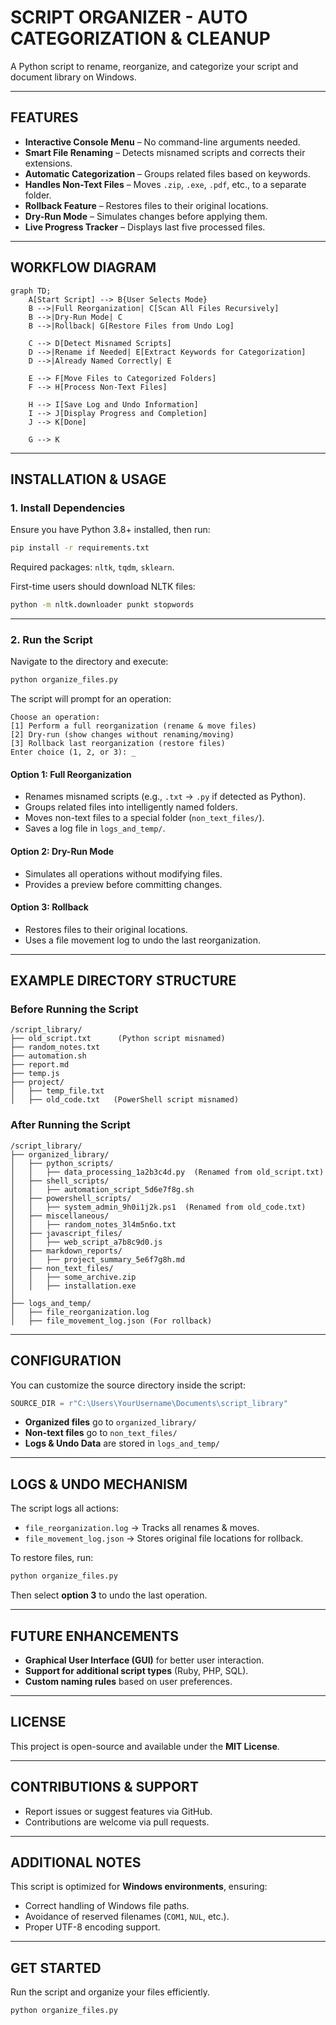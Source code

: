 # **SCRIPT ORGANIZER - AUTO CATEGORIZATION & CLEANUP**

A Python script to rename, reorganize, and categorize your script and document library on Windows.

---

## **FEATURES**
- **Interactive Console Menu** – No command-line arguments needed.
- **Smart File Renaming** – Detects misnamed scripts and corrects their extensions.
- **Automatic Categorization** – Groups related files based on keywords.
- **Handles Non-Text Files** – Moves `.zip`, `.exe`, `.pdf`, etc., to a separate folder.
- **Rollback Feature** – Restores files to their original locations.
- **Dry-Run Mode** – Simulates changes before applying them.
- **Live Progress Tracker** – Displays last five processed files.

---

## **WORKFLOW DIAGRAM**
```mermaid
graph TD;
    A[Start Script] --> B{User Selects Mode}
    B -->|Full Reorganization| C[Scan All Files Recursively]
    B -->|Dry-Run Mode| C
    B -->|Rollback| G[Restore Files from Undo Log]

    C --> D[Detect Misnamed Scripts]
    D -->|Rename if Needed| E[Extract Keywords for Categorization]
    D -->|Already Named Correctly| E

    E --> F[Move Files to Categorized Folders]
    F --> H[Process Non-Text Files]
    
    H --> I[Save Log and Undo Information]
    I --> J[Display Progress and Completion]
    J --> K[Done]

    G --> K
```

---

## **INSTALLATION & USAGE**
### **1. Install Dependencies**
Ensure you have Python 3.8+ installed, then run:
```bash
pip install -r requirements.txt
```
Required packages: `nltk`, `tqdm`, `sklearn`.

First-time users should download NLTK files:
```bash
python -m nltk.downloader punkt stopwords
```

---

### **2. Run the Script**
Navigate to the directory and execute:
```bash
python organize_files.py
```
The script will prompt for an operation:
```
Choose an operation:
[1] Perform a full reorganization (rename & move files)
[2] Dry-run (show changes without renaming/moving)
[3] Rollback last reorganization (restore files)
Enter choice (1, 2, or 3): _
```

#### **Option 1: Full Reorganization**
- Renames misnamed scripts (e.g., `.txt` → `.py` if detected as Python).
- Groups related files into intelligently named folders.
- Moves non-text files to a special folder (`non_text_files/`).
- Saves a log file in `logs_and_temp/`.

#### **Option 2: Dry-Run Mode**
- Simulates all operations without modifying files.
- Provides a preview before committing changes.

#### **Option 3: Rollback**
- Restores files to their original locations.
- Uses a file movement log to undo the last reorganization.

---

## **EXAMPLE DIRECTORY STRUCTURE**
### **Before Running the Script**
```
/script_library/
├── old_script.txt      (Python script misnamed)
├── random_notes.txt
├── automation.sh
├── report.md
├── temp.js
├── project/
│   ├── temp_file.txt
│   ├── old_code.txt   (PowerShell script misnamed)
```

### **After Running the Script**
```
/script_library/
├── organized_library/
│   ├── python_scripts/
│   │   ├── data_processing_1a2b3c4d.py  (Renamed from old_script.txt)
│   ├── shell_scripts/
│   │   ├── automation_script_5d6e7f8g.sh
│   ├── powershell_scripts/
│   │   ├── system_admin_9h0i1j2k.ps1  (Renamed from old_code.txt)
│   ├── miscellaneous/
│   │   ├── random_notes_3l4m5n6o.txt
│   ├── javascript_files/
│   │   ├── web_script_a7b8c9d0.js
│   ├── markdown_reports/
│   │   ├── project_summary_5e6f7g8h.md
│   ├── non_text_files/
│   │   ├── some_archive.zip
│   │   ├── installation.exe
│
├── logs_and_temp/
│   ├── file_reorganization.log
│   ├── file_movement_log.json (For rollback)
```

---

## **CONFIGURATION**
You can customize the source directory inside the script:
```python
SOURCE_DIR = r"C:\Users\YourUsername\Documents\script_library"
```
- **Organized files** go to `organized_library/`
- **Non-text files** go to `non_text_files/`
- **Logs & Undo Data** are stored in `logs_and_temp/`

---

## **LOGS & UNDO MECHANISM**
The script logs all actions:
- `file_reorganization.log` → Tracks all renames & moves.
- `file_movement_log.json` → Stores original file locations for rollback.

To restore files, run:
```bash
python organize_files.py
```
Then select **option 3** to undo the last operation.

---

## **FUTURE ENHANCEMENTS**
- **Graphical User Interface (GUI)** for better user interaction.
- **Support for additional script types** (Ruby, PHP, SQL).
- **Custom naming rules** based on user preferences.

---

## **LICENSE**
This project is open-source and available under the **MIT License**.

---

## **CONTRIBUTIONS & SUPPORT**
- Report issues or suggest features via GitHub.
- Contributions are welcome via pull requests.

---

## **ADDITIONAL NOTES**
This script is optimized for **Windows environments**, ensuring:
- Correct handling of Windows file paths.
- Avoidance of reserved filenames (`COM1`, `NUL`, etc.).
- Proper UTF-8 encoding support.

---

## **GET STARTED**
Run the script and organize your files efficiently.

```bash
python organize_files.py
```
